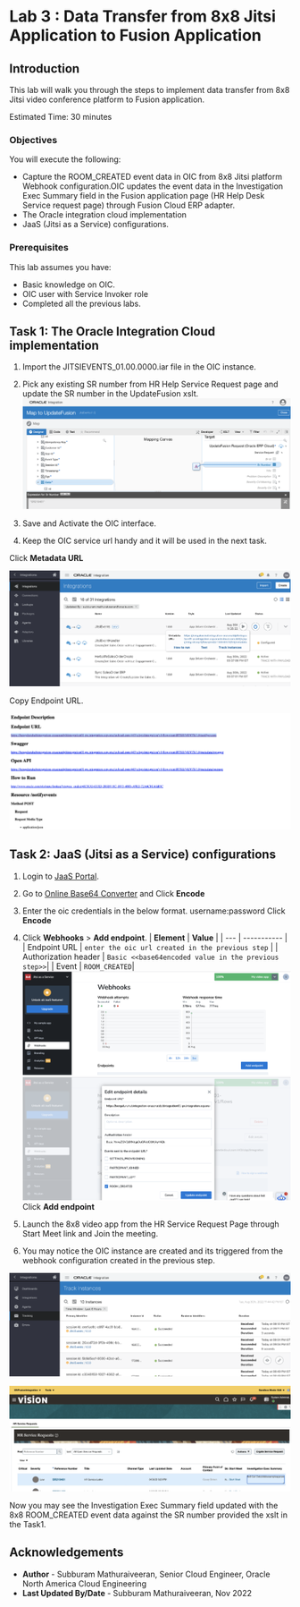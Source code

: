 # Lab 3 : Data Transfer from 8x8 Jitsi Application to Fusion Application

## Introduction

This lab will walk you through the steps to implement data transfer from 8x8 Jitsi video conference platform to Fusion application.

Estimated Time: 30 minutes

### Objectives

You will execute the following:

- Capture the ROOM_CREATED event data in OIC from 8x8 Jitsi platform Webhook configuration.OIC updates the event data in the
  Investigation Exec Summary field in the Fusion application page (HR Help Desk Service request page) through Fusion Cloud ERP
  adapter.
- The Oracle integration cloud implementation
- JaaS (Jitsi as a Service) configurations.

### Prerequisites

This lab assumes you have:

- Basic knowledge on OIC.
- OIC user with Service Invoker role
- Completed all the previous labs.

## Task 1: The Oracle Integration Cloud implementation

1. Import the JITSIEVENTS_01.00.0000.iar file in the OIC instance.

2. Pick any existing SR number from HR Help Service Request page and update the SR number in the UpdateFusion xslt.
 ![XSLT update](./images/screenshot1.png)

3. Save and Activate the OIC interface.

4. Keep the OIC service url handy and it will be used in the next task.

 Click **Metadata URL**

  ![Get the endpoint url](./images/screenshot2.png)

 Copy Endpoint URL.

 ![Get the endpoint url](./images/screenshot3.png)

## Task 2: JaaS (Jitsi as a Service) configurations

1. Login to [JaaS Portal](https://jaas.8x8.vc).

2. Go to  [Online Base64 Converter](https://www.base64decode.org/) and Click **Encode**

3. Enter the oic credentials in the below format.
   username:password
   Click **Encode**

4. Click **Webhooks** > **Add endpoint**.
 | **Element**        | **Value** |
 | --- | ----------- |
 | Endpoint URL | `enter the oic url created in the previous step`   |
 | Authorization header  | `Basic <<base64encoded value in the previous step>>`|
 | Event | `ROOM_CREATED`|
![Webhook configuration](./images/screenshot4.png)
![Endpoint url](./images/screenshot5.png)
Click **Add endpoint**

5. Launch the 8x8 video app from the HR Service Request Page through Start Meet link and Join the meeting.

6. You may notice the OIC instance are created and its triggered from the webhook configuration created in the previous step.

![OIC instances](./images/screenshot6.png)

![InvestigationExecSummary field](./images/screenshot7.png)

Now you may see the Investigation Exec Summary field updated with the 8x8 ROOM_CREATED event data against the SR number provided the xslt in the Task1.

## Acknowledgements

- **Author** - Subburam Mathuraiveeran, Senior Cloud Engineer, Oracle North America Cloud Engineering
- **Last Updated By/Date** - Subburam Mathuraiveeran, Nov 2022
